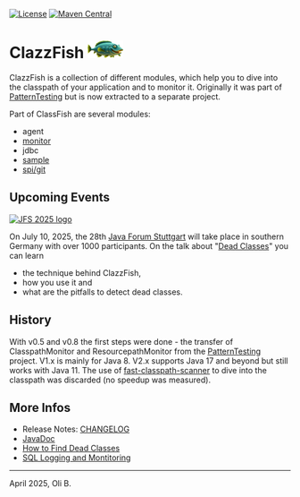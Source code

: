 [![License](https://img.shields.io/badge/License-Apache%202.0-blue.svg)](http://www.apache.org/licenses/LICENSE-2.0.html)
[![Maven Central](https://maven-badges.herokuapp.com/maven-central/de.aosd.clazzfish/clazzfish/badge.svg)](https://maven-badges.herokuapp.com/maven-central/de.aosd.clazzfish/clazzfish)

# ClazzFish <img src="src/doc/images/clazzfish-128x64.png" width="64">

ClazzFish is a collection of different modules, which help you to dive into the classpath of your application and to monitor it.
Originally it was part of [PatternTesting](http://patterntesting.org) but is now extracted to a separate project.

Part of ClassFish are several modules:

* agent
* [monitor](monitor/README.md)
* jdbc
* [sample](sample/README.md)
* [spi/git](spi/git/README.md)


## Upcoming Events

[<img src="https://www.java-forum-stuttgart.de/static/61b0bbc7e54c0a0363d7445042598e64/Banner_JFS2025_Speaker_e_468x60.jpg" alt="JFS 2025 logo">](https://www.java-forum-stuttgart.de/vortraege/dead-classes/)

On July 10, 2025, the 28th [Java Forum Stuttgart](https://www.java-forum-stuttgart.de/) will take place in southern Germany with over 1000 participants.
On the talk about "[Dead Classes](https://www.java-forum-stuttgart.de/vortraege/dead-classes/)" you can learn 

* the technique behind ClazzFish,
* how you use it and
* what are the pitfalls to detect dead classes.


## History

With v0.5 and v0.8 the first steps were done - the transfer of ClasspathMonitor and ResourcepathMonitor from the [PatternTesting](http://patterntesting.org) project.
V1.x is mainly for Java 8.
V2.x supports Java 17 and beyond but still works with Java 11.
The use of [fast-classpath-scanner](https://github.com/lukehutch/fast-classpath-scanner) to dive into the classpath was discarded (no speedup was measured).



## More Infos

* Release Notes: [CHANGELOG](CHANGELOG.md)
* [JavaDoc](http://aosd.de/ClazzFish/)
* [How to Find Dead Classes](src/doc/DeadClasses.adoc)
* [SQL Logging and Montitoring](src/doc/SQL-Logging.adoc)

---
April 2025,
Oli B.
